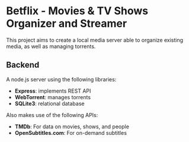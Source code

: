 # Betflix - Movies & TV Shows Organizer and Streamer

This project aims to create a local media server able to organize existing media, as well as managing torrents.

## Backend
A node.js server using the following libraries:
- **Express**: implements REST API
- **WebTorrent**: manages torrents
- **SQLite3**: relational database

Also makes use of the following APIs:
- **TMDb**: For data on movies, shows, and people
- **OpenSubtitles.com**: For on-demand subtitles
